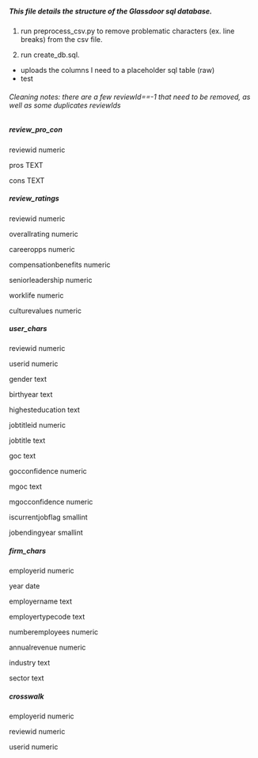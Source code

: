##### This file details the structure of the Glassdoor sql database.

1. run preprocess_csv.py to remove problematic characters (ex. line breaks) from the csv file.

2. run create_db.sql.
  * uploads the columns I need to a placeholder sql table (raw)
  * test  


###### Cleaning notes: there are a few reviewId==-1 that need to be removed, as well as some duplicates reviewIds

##### review_pro_con

reviewid numeric

pros TEXT

cons TEXT



##### review_ratings

reviewid numeric

overallrating numeric

careeropps numeric

compensationbenefits numeric

seniorleadership numeric

worklife numeric

culturevalues numeric



##### user_chars

reviewid numeric

userid numeric

gender text

birthyear text

highesteducation text

jobtitleid numeric

jobtitle text

goc text

gocconfidence numeric

mgoc text

mgocconfidence numeric

iscurrentjobflag smallint

jobendingyear smallint



##### firm_chars

employerid numeric

year date

employername text

employertypecode text

numberemployees numeric

annualrevenue numeric

industry text

sector text


##### crosswalk

employerid numeric

reviewid numeric

userid numeric

